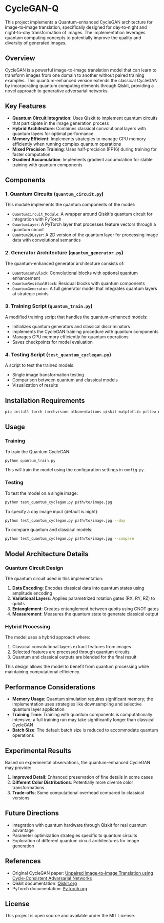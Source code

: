 #  CycleGAN-Q

This project implements a Quantum-enhanced CycleGAN architecture for image-to-image translation, specifically designed for day-to-night and night-to-day transformation of images. The implementation leverages quantum computing concepts to potentially improve the quality and diversity of generated images.

## Overview

CycleGAN is a powerful image-to-image translation model that can learn to transform images from one domain to another without paired training examples. This quantum-enhanced version extends the classical CycleGAN by incorporating quantum computing elements through Qiskit, providing a novel approach to generative adversarial networks.

## Key Features

- **Quantum Circuit Integration**: Uses Qiskit to implement quantum circuits that participate in the image generation process
- **Hybrid Architecture**: Combines classical convolutional layers with quantum layers for optimal performance
- **Memory Efficient**: Implements strategies to manage GPU memory efficiently when running complex quantum operations
- **Mixed Precision Training**: Uses half-precision (FP16) during training for faster computation
- **Gradient Accumulation**: Implements gradient accumulation for stable training with quantum components

## Components

### 1. Quantum Circuits (`quantum_circuit.py`)

This module implements the quantum components of the model:

- `QuantumCircuit_Module`: A wrapper around Qiskit's quantum circuit for integration with PyTorch
- `QuantumLayer`: A PyTorch layer that processes feature vectors through a quantum circuit
- `Quantum2DLayer`: A 2D version of the quantum layer for processing image data with convolutional semantics

### 2. Generator Architecture (`quantum_generator.py`)

The quantum-enhanced generator architecture consists of:

- `QuantumConvBlock`: Convolutional blocks with optional quantum enhancement
- `QuantumResidualBlock`: Residual blocks with quantum components
- `QuantumGenerator`: A full generator model that integrates quantum layers at strategic points

### 3. Training Script (`quantum_train.py`)

A modified training script that handles the quantum-enhanced models:

- Initializes quantum generators and classical discriminators
- Implements the CycleGAN training procedure with quantum components
- Manages GPU memory efficiently for quantum operations
- Saves checkpoints for model evaluation

### 4. Testing Script (`test_quantum_cyclegan.py`)

A script to test the trained models:

- Single image transformation testing
- Comparison between quantum and classical models
- Visualization of results

## Installation Requirements

```bash
pip install torch torchvision albumentations qiskit matplotlib pillow numpy tqdm
```

## Usage

### Training

To train the Quantum CycleGAN:

```bash
python quantum_train.py
```

This will train the model using the configuration settings in `config.py`.

### Testing

To test the model on a single image:

```bash
python test_quantum_cyclegan.py path/to/image.jpg
```

To specify a day image input (default is night):

```bash
python test_quantum_cyclegan.py path/to/image.jpg --day
```

To compare quantum and classical models:

```bash
python test_quantum_cyclegan.py path/to/image.jpg --compare
```

## Model Architecture Details

### Quantum Circuit Design

The quantum circuit used in this implementation:

1. **Data Encoding**: Encodes classical data into quantum states using amplitude encoding
2. **Variational Layers**: Applies parametrized rotation gates (RX, RY, RZ) to qubits
3. **Entanglement**: Creates entanglement between qubits using CNOT gates
4. **Measurement**: Measures the quantum state to generate classical output

### Hybrid Processing

The model uses a hybrid approach where:

1. Classical convolutional layers extract features from images
2. Selected features are processed through quantum circuits
3. Quantum and classical outputs are blended for the final result

This design allows the model to benefit from quantum processing while maintaining computational efficiency.

## Performance Considerations

- **Memory Usage**: Quantum simulation requires significant memory; the implementation uses strategies like downsampling and selective quantum layer application
- **Training Time**: Training with quantum components is computationally intensive; a full training run may take significantly longer than classical CycleGAN
- **Batch Size**: The default batch size is reduced to accommodate quantum operations

## Experimental Results

Based on experimental observations, the quantum-enhanced CycleGAN may provide:

1. **Improved Detail**: Enhanced preservation of fine details in some cases
2. **Different Color Distributions**: Potentially more diverse color transformations
3. **Trade-offs**: Some computational overhead compared to classical versions

## Future Directions

- Integration with quantum hardware through Qiskit for real quantum advantage
- Parameter optimization strategies specific to quantum circuits
- Exploration of different quantum circuit architectures for image generation

## References

- Original CycleGAN paper: [Unpaired Image-to-Image Translation using Cycle-Consistent Adversarial Networks](https://arxiv.org/pdf/1703.10593.pdf)
- Qiskit documentation: [Qiskit.org](https://qiskit.org/)
- PyTorch documentation: [PyTorch.org](https://pytorch.org/)

## License

This project is open source and available under the MIT License.
